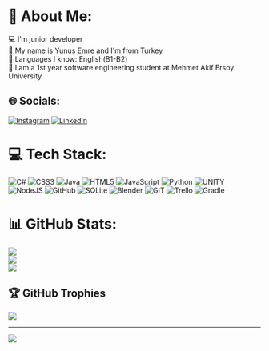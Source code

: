 # 💫 About Me:
💻 I’m junior developer<br>💁 My name is Yunus Emre and I'm from Turkey<br>🚩 Languages ​​I know: English(B1-B2)<br>🏫 I am a 1st year software engineering student at Mehmet Akif Ersoy University


## 🌐 Socials:
[![Instagram](https://img.shields.io/badge/Instagram-%23E4405F.svg?logo=Instagram&logoColor=white)](https://instagram.com/senyigityunusemre) [![LinkedIn](https://img.shields.io/badge/LinkedIn-%230077B5.svg?logo=linkedin&logoColor=white)](https://linkedin.com/in/yunus-emre-şenyiğit-135296235) 

# 💻 Tech Stack:
![C#](https://img.shields.io/badge/c%23-%23239120.svg?style=for-the-badge&logo=c-sharp&logoColor=white) ![CSS3](https://img.shields.io/badge/css3-%231572B6.svg?style=for-the-badge&logo=css3&logoColor=white) ![Java](https://img.shields.io/badge/java-%23ED8B00.svg?style=for-the-badge&logo=java&logoColor=white) ![HTML5](https://img.shields.io/badge/html5-%23E34F26.svg?style=for-the-badge&logo=html5&logoColor=white) ![JavaScript](https://img.shields.io/badge/javascript-%23323330.svg?style=for-the-badge&logo=javascript&logoColor=%23F7DF1E) ![Python](https://img.shields.io/badge/python-3670A0?style=for-the-badge&logo=python&logoColor=ffdd54) ![UNITY](https://img.shields.io/badge/Unity-%2320232a.svg?style=for-the-badge&logo=unity&logoColor=white) ![NodeJS](https://img.shields.io/badge/node.js-6DA55F?style=for-the-badge&logo=node.js&logoColor=white) ![GitHub](https://img.shields.io/badge/GitHub-%23121011.svg?style=for-the-badge&logo=github&logoColor=white) ![SQLite](https://img.shields.io/badge/sqlite-%2307405e.svg?style=for-the-badge&logo=sqlite&logoColor=white) ![Blender](https://img.shields.io/badge/blender-%23F5792A.svg?style=for-the-badge&logo=blender&logoColor=white) ![GIT](https://img.shields.io/badge/Git-fc6d26?style=for-the-badge&logo=git&logoColor=white) ![Trello](https://img.shields.io/badge/Trello-%23026AA7.svg?style=for-the-badge&logo=Trello&logoColor=white) ![Gradle](https://img.shields.io/badge/Gradle-02303A.svg?style=for-the-badge&logo=Gradle&logoColor=white)
# 📊 GitHub Stats:
![](https://github-readme-stats.vercel.app/api?username=YunussEmree&theme=radical&hide_border=false&include_all_commits=true&count_private=true)<br/>
![](https://github-readme-streak-stats.herokuapp.com/?user=YunussEmree&theme=radical&hide_border=false)<br/>
![](https://github-readme-stats.vercel.app/api/top-langs/?username=YunussEmree&theme=radical&hide_border=false&include_all_commits=true&count_private=true&layout=compact)

## 🏆 GitHub Trophies
![](https://github-profile-trophy.vercel.app/?username=YunussEmree&theme=radical&no-frame=false&no-bg=true&margin-w=4)

<!--### 🔝 Top Contributed Repo-->
<!--![](https://github-contributor-stats.vercel.app/api?username=YunussEmree&limit=5&theme=dark&combine_all_yearly_contributions=true)-->

---
[![](https://visitcount.itsvg.in/api?id=YunussEmree&icon=0&color=3)](https://visitcount.itsvg.in)




<!-- Proudly created with GPRM ( https://gprm.itsvg.in ) -->
